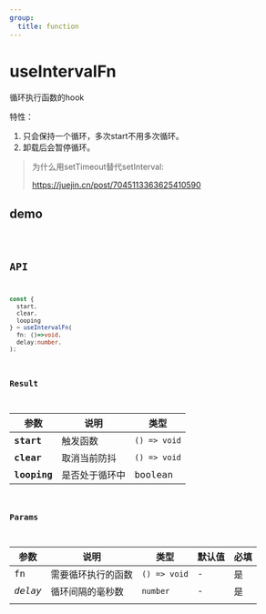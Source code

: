 ```yaml
---
group:
  title: function
---
```


# useIntervalFn

循环执行函数的hook

特性：

1. 只会保持一个循环，多次start不用多次循环。
2. 卸载后会暂停循环。

> 为什么用setTimeout替代setInterval:
>
> https://juejin.cn/post/7045113363625410590

## demo

<code src="./Demo/test.tsx"/>

## API

```typescript
const {
  start,
  clear,
  looping
} = useIntervalFn(
  fn: ()=>void,
  delay:number,
);
```

### Result

| **参数**    | **说明**       | **类型**     |
| ----------- | -------------- | ------------ |
| **start**   | 触发函数       | `() => void` |
| **clear**   | 取消当前防抖   | `() => void` |
| **looping** | 是否处于循环中 | boolean      |

### Params

| **参数** | **说明**           | **类型**     | **默认值** | 必填 |
| -------- | ------------------ | ------------ | ---------- | ---- |
| fn       | 需要循环执行的函数 | `() => void` | -          | 是   |
| _delay_  | 循环间隔的毫秒数   | `number`     | -          | 是   |
|          |                    |              |            |      |
